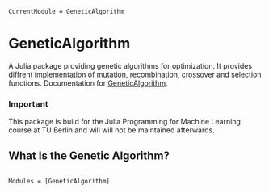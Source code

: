 ```@meta
CurrentModule = GeneticAlgorithm
```

# GeneticAlgorithm

A Julia package providing genetic algorithms for optimization. It provides diffrent implementation of mutation, recombination, crossover and selection functions.
Documentation for [GeneticAlgorithm](https://github.com/MaxHTu/GeneticAlgorithm.jl).

### Important
This package is build for the Julia Programming for Machine Learning course at TU Berlin and will will not be maintained afterwards.

## What Is the Genetic Algorithm?

```@index
```

```@autodocs
Modules = [GeneticAlgorithm]
```
